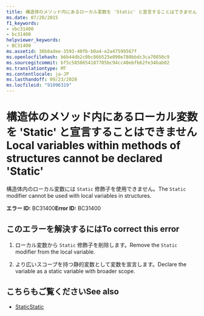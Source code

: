 ```yaml
---
title: 構造体のメソッド内にあるローカル変数を 'Static' と宣言することはできません
ms.date: 07/20/2015
f1_keywords:
- vbc31400
- bc31400
helpviewer_keywords:
- BC31400
ms.assetid: 38b8adee-3593-40fb-b0a4-e2a47599567f
ms.openlocfilehash: b6b44db2c0bc86b525e090e780bbdc3ca70850c9
ms.sourcegitcommit: bf5c5850654187705bc94cc40ebfb62fe346ab02
ms.translationtype: MT
ms.contentlocale: ja-JP
ms.lasthandoff: 09/23/2020
ms.locfileid: "91096319"
---
```

# <a name="local-variables-within-methods-of-structures-cannot-be-declared-static"></a><span data-ttu-id="fee7c-102">構造体のメソッド内にあるローカル変数を 'Static' と宣言することはできません</span><span class="sxs-lookup"><span data-stu-id="fee7c-102">Local variables within methods of structures cannot be declared 'Static'</span></span>

<span data-ttu-id="fee7c-103">構造体内のローカル変数には `Static` 修飾子を使用できません。</span><span class="sxs-lookup"><span data-stu-id="fee7c-103">The `Static` modifier cannot be used with local variables in structures.</span></span>  
  
 <span data-ttu-id="fee7c-104">**エラー ID:** BC31400</span><span class="sxs-lookup"><span data-stu-id="fee7c-104">**Error ID:** BC31400</span></span>  
  
## <a name="to-correct-this-error"></a><span data-ttu-id="fee7c-105">このエラーを解決するには</span><span class="sxs-lookup"><span data-stu-id="fee7c-105">To correct this error</span></span>  
  
1. <span data-ttu-id="fee7c-106">ローカル変数から `Static` 修飾子を削除します。</span><span class="sxs-lookup"><span data-stu-id="fee7c-106">Remove the `Static` modifier from the local variable.</span></span>  
  
2. <span data-ttu-id="fee7c-107">より広いスコープを持つ静的変数として変数を宣言します。</span><span class="sxs-lookup"><span data-stu-id="fee7c-107">Declare the variable as a static variable with broader scope.</span></span>  
  
## <a name="see-also"></a><span data-ttu-id="fee7c-108">こちらもご覧ください</span><span class="sxs-lookup"><span data-stu-id="fee7c-108">See also</span></span>

- [<span data-ttu-id="fee7c-109">Static</span><span class="sxs-lookup"><span data-stu-id="fee7c-109">Static</span></span>](../language-reference/modifiers/static.md)
